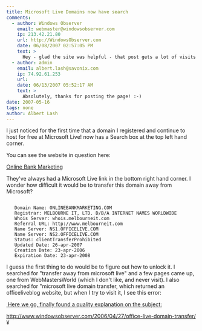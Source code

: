 ```yaml
---
title: Microsoft Live Domains now have search 
comments:
  - author: Windows Observer
    email: webmaster@windowsobserver.com
    ip: 213.42.21.80
    url: http://WindowsObserver.com
    date: 06/08/2007 02:57:05 PM
    text: >
      Hey - glad the site was helpful - that post gets a lot of visits for similar reasons - there is not very good help in getting moved from Office Live.<br/><br/>Thanks for the link.
  - author: admin
    email: albert.lash@savonix.com
    ip: 74.92.61.253
    url:
    date: 06/13/2007 05:52:17 AM
    text: >
      Absolutely, thanks for posting the page! :-)
date: 2007-05-16
tags: none
author: Albert Lash
---
```

I just noticed for the first time that a domain I registered and continue to host for free at Microsoft Live! now has a Search box at the top left hand corner.

You can see the website in question here:

<a href="http://onlinebankmarketing.com/default.aspx">Online Bank Marketing</a>

They've always had a Microsoft Live link in the bottom right hand corner. I wonder how difficult it would be to transfer this domain away from Microsoft?

<pre><code>
   Domain Name: ONLINEBANKMARKETING.COM
   Registrar: MELBOURNE IT, LTD. D/B/A INTERNET NAMES WORLDWIDE
   Whois Server: whois.melbourneit.com
   Referral URL: http://www.melbourneit.com
   Name Server: NS1.OFFICELIVE.COM
   Name Server: NS2.OFFICELIVE.COM
   Status: clientTransferProhibited
   Updated Date: 26-apr-2007
   Creation Date: 23-apr-2006
   Expiration Date: 23-apr-2008
</code></pre>

I guess the first thing to do would be to figure out how to unlock it. I searched for "transfer away from microsoft live" and a few pages came up, one from WebMastersWorld (which I don't like, and never visit). I also searched for "microsoft live domain transfer, which returned an officeliveblog website, but when I try to visit it, I see this error:

<span style="display: inline;"><a href="http://www.docunext.com/blog/assets_c/2008/10/2007-05-16_officeliveblog-error.html" onclick="window.open('http://www.docunext.com/blog/assets_c/2008/10/2007-05-16_officeliveblog-error.html','popup','width=538,height=190,scrollbars=no,resizable=no,toolbar=no,directories=no,location=no,menubar=no,status=no,left=0,top=0'); return false">

&nbsp;Here we go, finally found a quality explanation on the subject:

<a href="http://www.windowsobserver.com/2006/04/27/office-live-domain-transfer/">http://www.windowsobserver.com/2006/04/27/office-live-domain-transfer/</a>
¥

